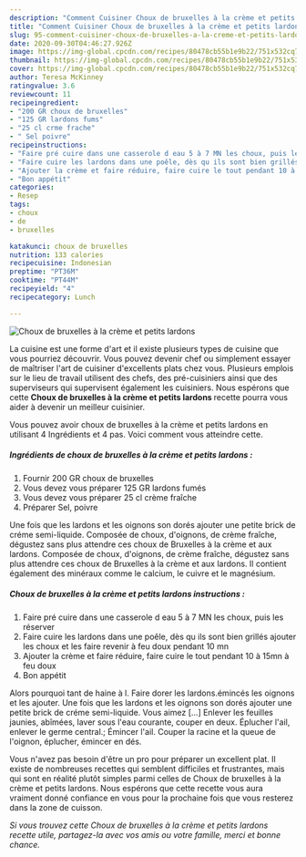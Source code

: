 ```yaml
---
description: "Comment Cuisiner Choux de bruxelles à la crème et petits lardons"
title: "Comment Cuisiner Choux de bruxelles à la crème et petits lardons"
slug: 95-comment-cuisiner-choux-de-bruxelles-a-la-creme-et-petits-lardons
date: 2020-09-30T04:46:27.926Z
image: https://img-global.cpcdn.com/recipes/80478cb55b1e9b22/751x532cq70/choux-de-bruxelles-a-la-creme-et-petits-lardons-photo-principale-de-la-recette.jpg
thumbnail: https://img-global.cpcdn.com/recipes/80478cb55b1e9b22/751x532cq70/choux-de-bruxelles-a-la-creme-et-petits-lardons-photo-principale-de-la-recette.jpg
cover: https://img-global.cpcdn.com/recipes/80478cb55b1e9b22/751x532cq70/choux-de-bruxelles-a-la-creme-et-petits-lardons-photo-principale-de-la-recette.jpg
author: Teresa McKinney
ratingvalue: 3.6
reviewcount: 11
recipeingredient:
- "200 GR choux de bruxelles"
- "125 GR lardons fums"
- "25 cl crme frache"
- " Sel poivre"
recipeinstructions:
- "Faire pré cuire dans une casserole d eau 5 à 7 MN les choux, puis les réserver"
- "Faire cuire les lardons dans une poêle, dès qu ils sont bien grillés ajouter les choux et les faire revenir à feu doux pendant 10 mn"
- "Ajouter la crème et faire réduire, faire cuire le tout pendant 10 à 15mn à feu doux"
- "Bon appétit"
categories:
- Resep
tags:
- choux
- de
- bruxelles

katakunci: choux de bruxelles 
nutrition: 133 calories
recipecuisine: Indonesian
preptime: "PT36M"
cooktime: "PT44M"
recipeyield: "4"
recipecategory: Lunch

---
```



![Choux de bruxelles à la crème et petits lardons](https://img-global.cpcdn.com/recipes/80478cb55b1e9b22/751x532cq70/choux-de-bruxelles-a-la-creme-et-petits-lardons-photo-principale-de-la-recette.jpg)

La cuisine est une forme d'art et il existe plusieurs types de cuisine que vous pourriez découvrir. Vous pouvez devenir chef ou simplement essayer de maîtriser l'art de cuisiner d'excellents plats chez vous. Plusieurs emplois sur le lieu de travail utilisent des chefs, des pré-cuisiniers ainsi que des superviseurs qui supervisent également les cuisiniers. Nous espérons que cette <strong> Choux de bruxelles à la crème et petits lardons </strong> recette pourra vous aider à devenir un meilleur cuisinier.

<!--inarticleads1-->

Vous pouvez avoir choux de bruxelles à la crème et petits lardons en utilisant 4 Ingrédients et 4 pas. Voici comment vous atteindre cette.

##### Ingrédients de choux de bruxelles à la crème et petits lardons :

1. Fournir 200 GR choux de bruxelles
1. Vous devez vous préparer 125 GR lardons fumés
1. Vous devez vous préparer 25 cl crème fraîche
1. Préparer  Sel, poivre


Une fois que les lardons et les oignons son dorés ajouter une petite brick de créme semi-liquide. Composée de choux, d&#39;oignons, de crème fraîche, dégustez sans plus attendre ces choux de Bruxelles à la crème et aux lardons. Composée de choux, d&#39;oignons, de crème fraîche, dégustez sans plus attendre ces choux de Bruxelles à la crème et aux lardons. Il contient également des minéraux comme le calcium, le cuivre et le magnésium. 

<!--inarticleads2-->

##### Choux de bruxelles à la crème et petits lardons instructions :

1. Faire pré cuire dans une casserole d eau 5 à 7 MN les choux, puis les réserver
1. Faire cuire les lardons dans une poêle, dès qu ils sont bien grillés ajouter les choux et les faire revenir à feu doux pendant 10 mn
1. Ajouter la crème et faire réduire, faire cuire le tout pendant 10 à 15mn à feu doux
1. Bon appétit


Alors pourquoi tant de haine à l. Faire dorer les lardons.émincés les oignons et les ajouter. Une fois que les lardons et les oignons son dorés ajouter une petite brick de créme semi-liquide. Vous aimez […] Enlever les feuilles jaunies, abîmées, laver sous l&#39;eau courante, couper en deux. Éplucher l&#39;ail, enlever le germe central.; Émincer l&#39;ail. Couper la racine et la queue de l&#39;oignon, éplucher, émincer en dés. 

<!--inarticleads1-->

<p>
Vous n'avez pas besoin d'être un pro pour préparer un excellent plat. Il existe de nombreuses recettes qui semblent difficiles et frustrantes, mais qui sont en réalité plutôt simples parmi celles de Choux de bruxelles à la crème et petits lardons. Nous espérons que cette recette vous aura vraiment donné confiance en vous pour la prochaine fois que vous resterez dans la zone de cuisson.
</p>

<p>
<i>Si vous trouvez cette Choux de bruxelles à la crème et petits lardons recette utile, partagez-la avec vos amis ou votre famille, merci et bonne chance.</i>
</p>
